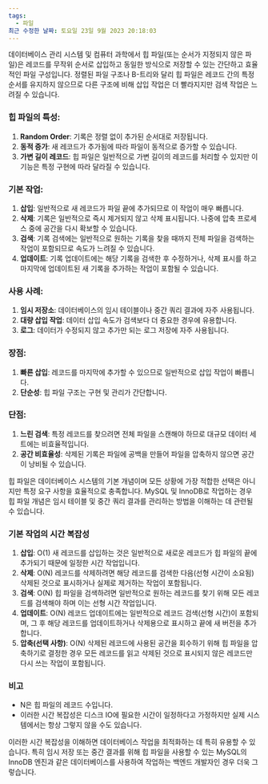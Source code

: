 ```yaml
---
tags:
  - 파일
최근 수정한 날짜: 토요일 23일 9월 2023 20:18:03
---
```

데이터베이스 관리 시스템 및 컴퓨터 과학에서 힙 파일(또는 순서가 지정되지 않은 파일)은 레코드를 무작위 순서로 삽입하고 동일한 방식으로 저장할 수 있는 간단하고 효율적인 파일 구성입니다. 정렬된 파일 구조나 B-트리와 달리 힙 파일은 레코드 간의 특정 순서를 유지하지 않으므로 다른 구조에 비해 삽입 작업은 더 빨라지지만 검색 작업은 느려질 수 있습니다.

### 힙 파일의 특성:

1. **Random Order**: 기록은 정렬 없이 추가된 순서대로 저장됩니다.
2. **동적 증가**: 새 레코드가 추가됨에 따라 파일이 동적으로 증가할 수 있습니다.
3. **가변 길이 레코드**: 힙 파일은 일반적으로 가변 길이의 레코드를 처리할 수 있지만 이 기능은 특정 구현에 따라 달라질 수 있습니다.

### 기본 작업:

1. **삽입**: 일반적으로 새 레코드가 파일 끝에 추가되므로 이 작업이 매우 빠릅니다.
2. **삭제**: 기록은 일반적으로 즉시 제거되지 않고 삭제 표시됩니다. 나중에 압축 프로세스 중에 공간을 다시 확보할 수 있습니다.
3. **검색**: 기록 검색에는 일반적으로 원하는 기록을 찾을 때까지 전체 파일을 검색하는 작업이 포함되므로 속도가 느려질 수 있습니다.
4. **업데이트**: 기록 업데이트에는 해당 기록을 검색한 후 수정하거나, 삭제 표시를 하고 마지막에 업데이트된 새 기록을 추가하는 작업이 포함될 수 있습니다.

### 사용 사례:

1. **임시 저장소**: 데이터베이스의 임시 테이블이나 중간 쿼리 결과에 자주 사용됩니다.
2. **대량 삽입 작업**: 데이터 삽입 속도가 검색보다 더 중요한 경우에 유용합니다.
3. **로그**: ​​데이터가 수정되지 않고 추가만 되는 로그 저장에 자주 사용됩니다.

### 장점:

1. **빠른 삽입**: 레코드를 마지막에 추가할 수 있으므로 일반적으로 삽입 작업이 빠릅니다.
2. **단순성**: 힙 파일 구조는 구현 및 관리가 간단합니다.

### 단점:

1. **느린 검색**: 특정 레코드를 찾으려면 전체 파일을 스캔해야 하므로 대규모 데이터 세트에는 비효율적입니다.
2. **공간 비효율성**: 삭제된 기록은 파일에 공백을 만들어 파일을 압축하지 않으면 공간이 낭비될 수 있습니다.

힙 파일은 데이터베이스 시스템의 기본 개념이며 모든 상황에 가장 적합한 선택은 아니지만 특정 요구 사항을 효율적으로 충족합니다. MySQL 및 InnoDB로 작업하는 경우 힙 파일 개념은 임시 테이블 및 중간 쿼리 결과를 관리하는 방법을 이해하는 데 관련될 수 있습니다.

### 기본 작업의 시간 복잡성

1. **삽입**: O(1) 새 레코드를 삽입하는 것은 일반적으로 새로운 레코드가 힙 파일의 끝에 추가되기 때문에 일정한 시간 작업입니다.
2. **삭제**: O(N) 레코드를 삭제하려면 해당 레코드를 검색한 다음(선형 시간이 소요됨) 삭제된 것으로 표시하거나 실제로 제거하는 작업이 포함됩니다.
3. **검색**: O(N) 힙 파일을 검색하려면 일반적으로 원하는 레코드를 찾기 위해 모든 레코드를 검색해야 하며 이는 선형 시간 작업입니다.
4. **업데이트**: O(N) 레코드 업데이트에는 일반적으로 레코드 검색(선형 시간)이 포함되며, 그 후 해당 레코드를 업데이트하거나 삭제용으로 표시하고 끝에 새 버전을 추가합니다.
5. **압축(선택 사항)**: O(N) 삭제된 레코드에 사용된 공간을 회수하기 위해 힙 파일을 압축하기로 결정한 경우 모든 레코드를 읽고 삭제된 것으로 표시되지 않은 레코드만 다시 쓰는 작업이 포함됩니다.

### 비고

- N은 힙 파일의 레코드 수입니다.
- 이러한 시간 복잡성은 디스크 IO에 필요한 시간이 일정하다고 가정하지만 실제 시스템에서는 항상 그렇지 않을 수도 있습니다.

이러한 시간 복잡성을 이해하면 데이터베이스 작업을 최적화하는 데 특히 유용할 수 있습니다. 특히 임시 저장 또는 중간 결과를 위해 힙 파일을 사용할 수 있는 MySQL의 InnoDB 엔진과 같은 데이터베이스를 사용하여 작업하는 백엔드 개발자인 경우 더욱 그렇습니다.






